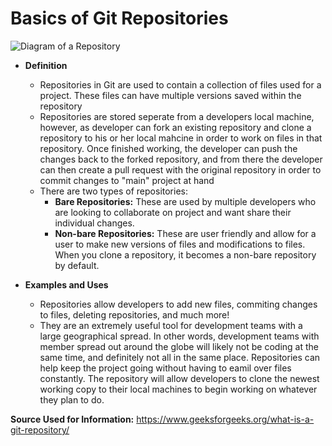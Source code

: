 # Basics of Git Repositories

![Diagram of a Repository](https://res.cloudinary.com/practicaldev/image/fetch/s----yED1c8--/c_limit%2Cf_auto%2Cfl_progressive%2Cq_auto%2Cw_880/https://thepracticaldev.s3.amazonaws.com/i/bpse3acnzkd8tziw7jqb.png)

* **Definition**

	* Repositories in Git are used to contain a collection of files used for a project. These files can have multiple versions saved within the repository
	* Repositories are stored seperate from a developers local machine, however, as developer can fork an existing repository and clone a repository to his or her local mahcine in order to work on files in that repository. Once finished working, the developer can push the changes back to the forked repository, and from there the developer can then create a pull request with the original repository in order to commit changes to "main" project at hand
	* There are two types of repositories:
		* **Bare Repositories:** These are used by multiple developers who are looking to collaborate on project and want share their individual changes.
		* **Non-bare Repositories:** These are user friendly and allow for a user to make new versions of files and modifications to files. When you clone a repository, it becomes a non-bare repository by default.

* **Examples and Uses**

	* Repositories allow developers to add new files, commiting changes to files, deleting repositories, and much more!
	* They are an extremely useful tool for development teams with a large geographical spread. In other words, development teams with member spread out around the globe will likely not be coding at the same time, and definitely not all in the same place. Repositories can help keep the project going without having to eamil over files constantly. The repository will allow developers to clone the newest working copy to their local machines to begin working on whatever they plan to do.
	

**Source Used for Information:** https://www.geeksforgeeks.org/what-is-a-git-repository/